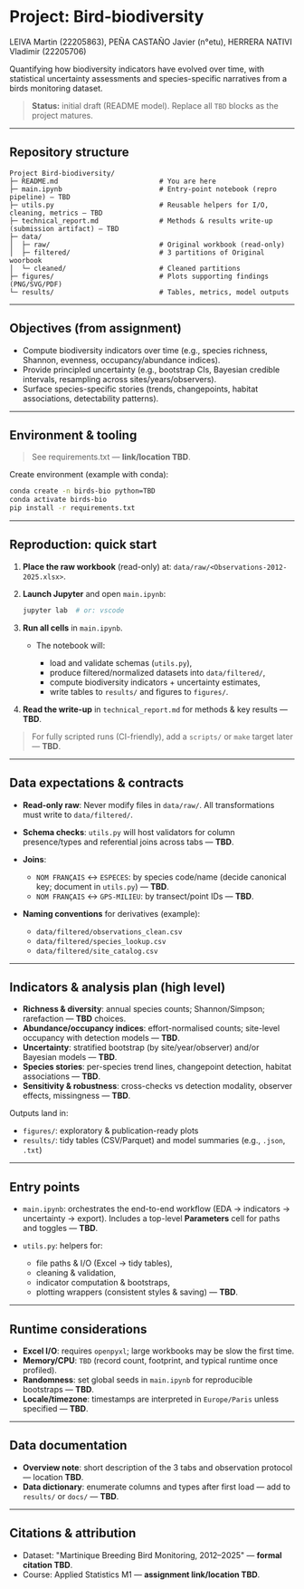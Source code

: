 # Project: Bird-biodiversity 
LEIVA Martin (22205863), PEÑA CASTAÑO Javier (n°etu), HERRERA NATIVI Vladimir (22205706)

Quantifying how biodiversity indicators have evolved over time, with statistical uncertainty assessments and species-specific narratives from a birds monitoring dataset.

> **Status:** initial draft (README model). Replace all `TBD` blocks as the project matures.

---

## Repository structure

```
Project Bird-biodiversity/
├─ README.md                         # You are here
├─ main.ipynb                        # Entry-point notebook (repro pipeline) — TBD
├─ utils.py                          # Reusable helpers for I/O, cleaning, metrics — TBD
├─ technical_report.md               # Methods & results write-up (submission artifact) — TBD
├─ data/
│  ├─ raw/                           # Original workbook (read-only)
│  ├─ filtered/                      # 3 partitions of Original woorbook 
│  └─ cleaned/                       # Cleaned partitions
├─ figures/                          # Plots supporting findings (PNG/SVG/PDF)
└─ results/                          # Tables, metrics, model outputs
```

---

## Objectives (from assignment)

* Compute biodiversity indicators over time (e.g., species richness, Shannon, evenness, occupancy/abundance indices).
* Provide principled uncertainty (e.g., bootstrap CIs, Bayesian credible intervals, resampling across sites/years/observers).
* Surface species-specific stories (trends, changepoints, habitat associations, detectability patterns).

---

## Environment & tooling

> See requirements.txt — **link/location TBD**.

Create environment (example with conda):

```bash
conda create -n birds-bio python=TBD
conda activate birds-bio
pip install -r requirements.txt  
```

---

## Reproduction: quick start

1. **Place the raw workbook** (read-only) at: `data/raw/<Observations-2012-2025.xlsx>`.

2. **Launch Jupyter** and open `main.ipynb`:

   ```bash
   jupyter lab  # or: vscode 
   ```
3. **Run all cells** in `main.ipynb`.

   * The notebook will:

     * load and validate schemas (`utils.py`),
     * produce filtered/normalized datasets into `data/filtered/`,
     * compute biodiversity indicators + uncertainty estimates,
     * write tables to `results/` and figures to `figures/`.
4. **Read the write-up** in `technical_report.md` for methods & key results — **TBD**.

> For fully scripted runs (CI-friendly), add a `scripts/` or `make` target later — **TBD**.

---

## Data expectations & contracts

* **Read-only raw**: Never modify files in `data/raw/`. All transformations must write to `data/filtered/`.
* **Schema checks**: `utils.py` will host validators for column presence/types and referential joins across tabs — **TBD**.
* **Joins**:

  * `NOM FRANÇAIS` ↔ `ESPECES`: by species code/name (decide canonical key; document in `utils.py`) — **TBD**.
  * `NOM FRANÇAIS` ↔ `GPS-MILIEU`: by transect/point IDs — **TBD**.
* **Naming conventions** for derivatives (example):

  * `data/filtered/observations_clean.csv`
  * `data/filtered/species_lookup.csv`
  * `data/filtered/site_catalog.csv`

---

## Indicators & analysis plan (high level)

* **Richness & diversity**: annual species counts; Shannon/Simpson; rarefaction — **TBD** choices.
* **Abundance/occupancy indices**: effort-normalised counts; site-level occupancy with detection models — **TBD**.
* **Uncertainty**: stratified bootstrap (by site/year/observer) and/or Bayesian models — **TBD**.
* **Species stories**: per-species trend lines, changepoint detection, habitat associations — **TBD**.
* **Sensitivity & robustness**: cross-checks vs detection modality, observer effects, missingness — **TBD**.

Outputs land in:

* `figures/`: exploratory & publication-ready plots
* `results/`: tidy tables (CSV/Parquet) and model summaries (e.g., `.json`, `.txt`)

---

## Entry points

* `main.ipynb`: orchestrates the end-to-end workflow (EDA → indicators → uncertainty → export). Includes a top-level **Parameters** cell for paths and toggles — **TBD**.
* `utils.py`: helpers for:

  * file paths & I/O (Excel → tidy tables),
  * cleaning & validation,
  * indicator computation & bootstraps,
  * plotting wrappers (consistent styles & saving) — **TBD**.

---

## Runtime considerations

* **Excel I/O**: requires `openpyxl`; large workbooks may be slow the first time.
* **Memory/CPU**: `TBD` (record count, footprint, and typical runtime once profiled).
* **Randomness**: set global seeds in `main.ipynb` for reproducible bootstraps — **TBD**.
* **Locale/timezone**: timestamps are interpreted in `Europe/Paris` unless specified — **TBD**.

---

## Data documentation

* **Overview note**: short description of the 3 tabs and observation protocol — location **TBD**.
* **Data dictionary**: enumerate columns and types after first load — add to `results/` or `docs/` — **TBD**.

---

## Citations & attribution

* Dataset: "Martinique Breeding Bird Monitoring, 2012–2025" — **formal citation TBD**.
* Course: Applied Statistics M1 — **assignment link/location TBD**.

